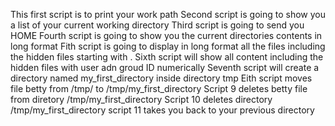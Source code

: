 This first script is to print your work path
Second script is going to show you a list of your current working directory
Third script is going to send you HOME
Fourth script is going to show you the current directories contents in long format
Fith script is going to display in long format all the files including the hidden files starting with
.
Sixth script will show all content including the hidden files with user adn groud ID numerically
Seventh script will create a directory named my_first_directory inside directory tmp
Eith script moves file betty from /tmp/ to /tmp/my_first_directory
Script 9 deletes betty file from diretory /tmp/my_first_directory
Script 10 deletes directory /tmp/my_first_directory
script 11 takes you back to your previous directory
